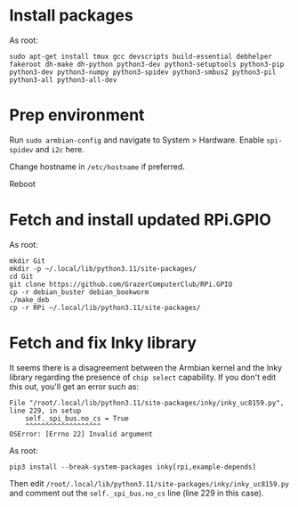 
Install packages
================
As root:
```
sudo apt-get install tmux gcc devscripts build-essential debhelper fakeroot dh-make dh-python python3-dev python3-setuptools python3-pip python3-dev python3-numpy python3-spidev python3-smbus2 python3-pil python3-all python3-all-dev 
```

Prep environment
================
Run `sudo armbian-config` and navigate to System > Hardware. Enable `spi-spidev` and `i2c` here.

Change hostname in `/etc/hostname` if preferred.

Reboot

Fetch and install updated RPi.GPIO
==================================
As root:
```
mkdir Git
mkdir -p ~/.local/lib/python3.11/site-packages/
cd Git
git clone https://github.com/GrazerComputerClub/RPi.GPIO
cp -r debian_buster debian_bookworm
./make_deb
cp -r RPi ~/.local/lib/python3.11/site-packages/
```

Fetch and fix Inky library
==========================
It seems there is a disagreement between the Armbian kernel and the Inky library regarding the presence of `chip select` capability. If you don't edit this out, you'll get an error such as:
```
File "/root/.local/lib/python3.11/site-packages/inky/inky_uc8159.py", line 229, in setup
    self._spi_bus.no_cs = True
    ^^^^^^^^^^^^^^^^^^^
OSError: [Errno 22] Invalid argument
```

As root:
```
pip3 install --break-system-packages inky[rpi,example-depends]
```

Then edit `/root/.local/lib/python3.11/site-packages/inky/inky_uc8159.py` and comment out the `self._spi_bus.no_cs` line (line 229 in this case).



